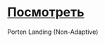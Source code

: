 # <a href="https://afoninis.github.io/Porten-Non-Adaptive/">Посмотреть</a>
Porten Landing (Non-Adaptive)
